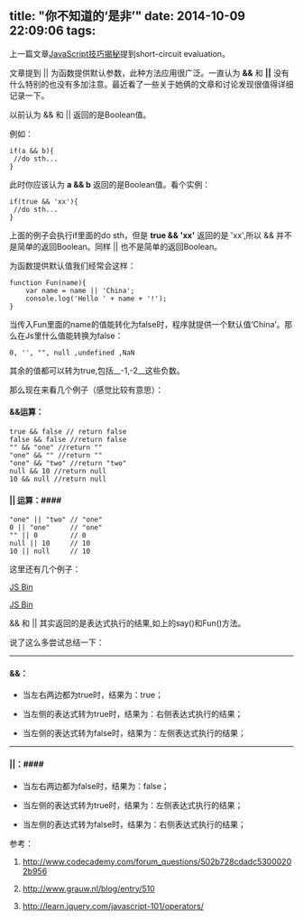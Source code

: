 title: "你不知道的‘是非’"
date: 2014-10-09 22:09:06
tags:
---
上一篇文章[JavaScript技巧揭秘](http://zhuxinyong.com/2014/09/27/JavaScript%E6%8A%80%E5%B7%A7%E6%8F%AD%E7%A7%98/)提到short-circuit evaluation。

文章提到 || 为函数提供默认参数，此种方法应用很广泛。一直认为 __&&__ 和 __||__ 没有什么特别的也没有多加注意。最近看了一些关于她俩的文章和讨论发现很值得详细记录一下。

以前认为 && 和 || 返回的是Boolean值。

例如：

```
if(a && b){
 //do sth...
}
```

此时你应该认为 __a && b__ 返回的是Boolean值。看个实例：

```
if(true && 'xx'){
 //do sth...
}
```
<!-- more -->

上面的例子会执行if里面的do sth，但是 __true && 'xx'__ 返回的是 'xx',所以 && 并不是简单的返回Boolean。同样 || 也不是简单的返回Boolean。

为函数提供默认值我们经常会这样：

```
function Fun(name){
	var name = name || 'China';
	console.log('Hello ' + name + '!');
}
```
当传入Fun里面的name的值能转化为false时，程序就提供一个默认值‘China’。那么在Js里什么值能转换为false：

```
0, '', "", null ,undefined ,NaN
```

其余的值都可以转为true,包括__-1,-2__这些负数。

那么现在来看几个例子（感觉比较有意思）：

#### &&运算： ####

``` 
true && false // return false
false && false //return false
"" && "one" //return ""
"one" && "" //return ""
"one" && "two" //return "two"
null && 10 //return null
10 && null //return null
```

#### || 运算：####

```
"one" || "two" // "one"
0 || "one"     // "one"
"" || 0        // 0
null || 10     // 10
10 || null     // 10
```

这里还有几个例子：

<a class="jsbin-embed" href="http://jsbin.com/quman/1/embed?js,console">JS Bin</a><script src="http://static.jsbin.com/js/embed.js"></script>

<a class="jsbin-embed" href="http://jsbin.com/pabem/1/embed?js,console">JS Bin</a><script src="http://static.jsbin.com/js/embed.js"></script>

&& 和 || 其实返回的是表达式执行的结果,如上的say()和Fun()方法。

说了这么多尝试总结一下：

----------------------

#### &&： ####

* 当左右两边都为true时，结果为：true；

* 当左侧的表达式转为true时，结果为：右侧表达式执行的结果；

* 当左侧的表达式转为false时，结果为：左侧表达式执行的结果；

----------------------

#### ||：####

* 当左右两边都为false时，结果为：false；

* 当左侧的表达式转为true时，结果为：左侧表达式执行的结果；

* 当左侧的表达式转为false时，结果为：右侧表达式执行的结果；



参考：

1. http://www.codecademy.com/forum_questions/502b728cdadc53000202b956

2. http://www.grauw.nl/blog/entry/510

3. http://learn.jquery.com/javascript-101/operators/







